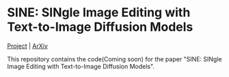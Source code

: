 # SINE: SINgle Image Editing with Text-to-Image Diffusion Models

[Project](https://zhang-zx.github.io/publication/sine/) |
[ArXiv]() 

This repository contains the code(Coming soon) for the paper "SINE: SINgle Image Editing with Text-to-Image Diffusion Models".

